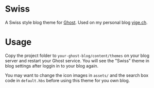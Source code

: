 # Swiss

A Swiss style blog theme for [Ghost](https://ghost.org). Used on my personal blog [yige.ch](http://yige.ch).

# Usage

Copy the project folder to `your-ghost-blog/content/themes` on your blog server and restart your Ghost service. You will see the "Swiss" theme in blog settings after loggin in to your blog again.

You may want to change the icon images in `assets/` and the search box code in `default.hbs` before using this theme for you own blog.
